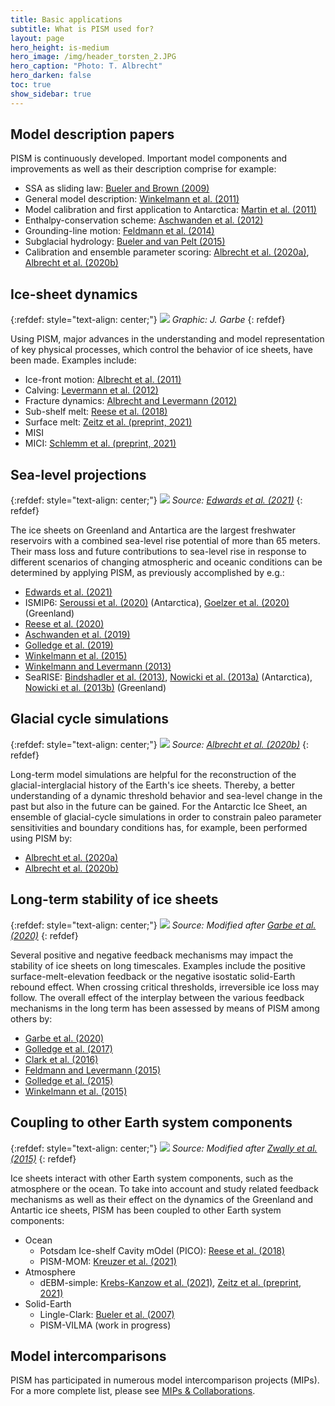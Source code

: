```yaml
---
title: Basic applications
subtitle: What is PISM used for?
layout: page
hero_height: is-medium
hero_image: /img/header_torsten_2.JPG
hero_caption: "Photo: T. Albrecht"
hero_darken: false
toc: true
show_sidebar: true
---
```


## Model description papers

PISM is continuously developed. Important model components and improvements as well as their description comprise
for example:

* SSA as sliding law: [Bueler and Brown (2009)](https://doi.org/10.1029/2008JF001179)
* General model description: [Winkelmann et al. (2011)](https://doi.org/10.5194/tc-5-715-2011)
* Model calibration and first application to Antarctica: [Martin et al. (2011)](https://doi.org/10.5194/tc-5-727-2011)
* Enthalpy-conservation scheme: [Aschwanden et al. (2012)](https://doi.org/10.3189/2012JoG11J088)
* Grounding-line motion: [Feldmann et al. (2014)](https://doi.org/10.3189/2014JoG13J093)
* Subglacial hydrology: [Bueler and van Pelt (2015)](https://doi.org/10.5194/gmd-8-1613-2015)
* Calibration and ensemble parameter scoring: [Albrecht et al. (2020a)](https://doi.org/10.5194/tc-14-599-2020), [Albrecht et al. (2020b)](https://doi.org/10.5194/tc-14-633-2020)

## Ice-sheet dynamics

{:refdef: style="text-align: center;"}
![](/img/basics/IceSheetDyn_Julius.jpg)
*Graphic: J. Garbe*
{: refdef}

Using PISM, major advances in the understanding and model representation of key physical processes, which control the behavior of ice sheets, have been made. Examples include: 

* Ice-front motion: [Albrecht et al. (2011)](https://doi.org/10.5194/tc-5-35-2011)
* Calving: [Levermann et al. (2012)](https://doi.org/10.5194/tc-6-273-2012)
* Fracture dynamics: [Albrecht and Levermann (2012)](https://doi.org/10.3189/2012JoG11J191)
* Sub-shelf melt: [Reese et al. (2018)](https://doi.org/10.5194/tc-12-1969-2018)
* Surface melt: [Zeitz et al. (preprint, 2021)](https://doi.org/10.5194/tc-2021-91)
* MISI
* MICI: [Schlemm et al. (preprint, 2021)](https://doi.org/10.5194/tc-2021-238)

## Sea-level projections

{:refdef: style="text-align: center;"}
![](/img/basics/SLR_Edwards2021.png)
*Source: [Edwards et al. (2021)](https://doi.org/10.1038/s41586-021-03302-y)*
{: refdef}

The ice sheets on Greenland and Antartica are the largest freshwater reservoirs with a combined sea-level rise potential of more than 65 meters. Their mass loss and future contributions to sea-level rise in response to different scenarios of changing atmospheric and oceanic conditions can be determined by applying PISM, as previously accomplished by e.g.:

* [Edwards et al. (2021)](https://doi.org/10.1038/s41586-021-03302-y)
* ISMIP6: [Seroussi et al. (2020)](https://doi.org/10.5194/tc-14-3033-2020) (Antarctica), [Goelzer et al. (2020)](https://doi.org/10.5194/tc-14-3071-2020) (Greenland)
* [Reese et al. (2020)](https://doi.org/10.5194/tc-14-3097-2020)
* [Aschwanden et al. (2019)](https://doi.org/10.1126/sciadv.aav9396)
* [Golledge et al. (2019)](https://doi.org/10.1038/s41586-019-0889-9)
* [Winkelmann et al. (2015)](https://doi.org/10.1126/sciadv.1500589)
* [Winkelmann and Levermann (2013)](https://doi.org/10.1007/s00382-012-1471-4)
* SeaRISE: [Bindshadler et al. (2013)](https://doi.org/10.3189/2013JoG12J125), [Nowicki et al. (2013a)](https://doi.org/10.1002/jgrf.20081) (Antarctica), [Nowicki et al. (2013b)](https://doi.org/10.1002/jgrf.20076) (Greenland)

## Glacial cycle simulations

{:refdef: style="text-align: center;"}
![](/img/basics/GlacialCycle_Albrecht2020.png)
*Source: [Albrecht et al. (2020b)](https://doi.org/10.5194/tc-14-633-2020)*
{: refdef}

Long-term model simulations are helpful for the reconstruction of the glacial-interglacial history of the Earth's ice sheets. Thereby, a better understanding of a dynamic threshold behavior and sea-level change in the past but also in the future can be gained. For the Antarctic Ice Sheet, an ensemble of glacial-cycle simulations in order to constrain paleo parameter sensitivities and boundary conditions has, for example, been performed using PISM by:

* [Albrecht et al. (2020a)](https://doi.org/10.5194/tc-14-599-2020)
* [Albrecht et al. (2020b)](https://doi.org/10.5194/tc-14-633-2020)

## Long-term stability of ice sheets

{:refdef: style="text-align: center;"}
![](/img/basics/Hysteresis_Julius.png)
*Source: Modified after [Garbe et al. (2020)](https://doi.org/10.1038/s41586-020-2727-5)*
{: refdef}

Several positive and negative feedback mechanisms may impact the stability of ice sheets on long timescales. Examples include the positive surface-melt-elevation feedback or the negative isostatic solid-Earth rebound effect. When crossing critical thresholds, irreversible ice loss may follow. The overall effect of the interplay between the various feedback mechanisms in the long term has been assessed by means of PISM among others by:

* [Garbe et al. (2020)](https://doi.org/10.1038/s41586-020-2727-5)
* [Golledge et al. (2017)](https://doi.org/10.1002/2016GL072422)
* [Clark et al. (2016)](https://doi.org/10.1038/nclimate2923)
* [Feldmann and Levermann (2015)](https://doi.org/10.1073/pnas.1512482112)
* [Golledge et al. (2015)](https://doi.org/10.1038/nature15706)
* [Winkelmann et al. (2015)](https://doi.org/10.1126/sciadv.1500589)


## Coupling to other Earth system components

{:refdef: style="text-align: center;"}
![](/img/basics/CouplingComponents_Zwally2015.png)
*Source: Modified after [Zwally et al. (2015)](https://doi.org/10.3189/2015JoG15J071)*
{: refdef}

Ice sheets interact with other Earth system components, such as the atmosphere or the ocean. To take into account and study related feedback mechanisms as well as their effect on the dynamics of the Greenland and Antartic ice sheets, PISM has been coupled to other Earth system components:

* Ocean
  * Potsdam Ice-shelf Cavity mOdel (PICO): [Reese et al. (2018)](https://doi.org/10.5194/tc-12-1969-2018)
  * PISM-MOM: [Kreuzer et al. (2021)](https://doi.org/10.5194/gmd-14-3697-2021)
* Atmosphere
  * dEBM-simple: [Krebs-Kanzow et al. (2021)](https://doi.org/10.5194/tc-15-2295-2021), [Zeitz et al. (preprint, 2021)](https://doi.org/10.5194/tc-2021-91)
* Solid-Earth
  * Lingle-Clark: [Bueler et al. (2007)](https://doi.org/10.3189/172756407782871567)
  * PISM-VILMA (work in progress)

## Model intercomparisons

PISM has participated in numerous model intercomparison projects (MIPs). For a more complete list, please see [MIPs & Collaborations](https://pism.github.io/collaborations/).